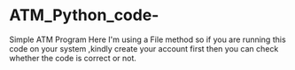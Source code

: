 # ATM_Python_code-

Simple ATM Program
Here I'm using a File method so if you are running this code on your system ,kindly create your account first then you can check whether
the code is correct or not.
